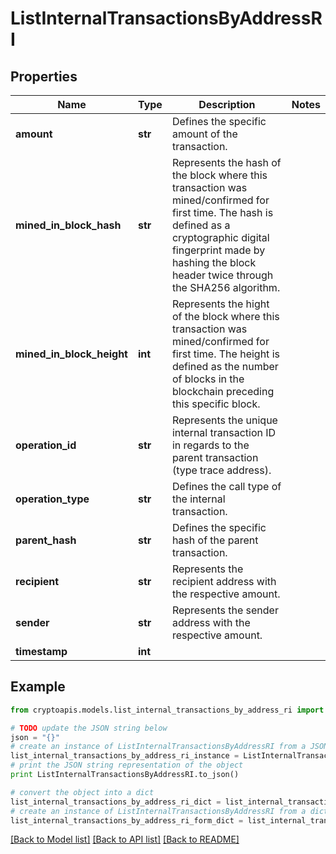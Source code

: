# ListInternalTransactionsByAddressRI


## Properties
Name | Type | Description | Notes
------------ | ------------- | ------------- | -------------
**amount** | **str** | Defines the specific amount of the transaction. | 
**mined_in_block_hash** | **str** | Represents the hash of the block where this transaction was mined/confirmed for first time. The hash is defined as a cryptographic digital fingerprint made by hashing the block header twice through the SHA256 algorithm. | 
**mined_in_block_height** | **int** | Represents the hight of the block where this transaction was mined/confirmed for first time. The height is defined as the number of blocks in the blockchain preceding this specific block. | 
**operation_id** | **str** | Represents the unique internal transaction ID in regards to the parent transaction (type trace address). | 
**operation_type** | **str** | Defines the call type of the internal transaction. | 
**parent_hash** | **str** | Defines the specific hash of the parent transaction. | 
**recipient** | **str** | Represents the recipient address with the respective amount. | 
**sender** | **str** | Represents the sender address with the respective amount. | 
**timestamp** | **int** |  | 

## Example

```python
from cryptoapis.models.list_internal_transactions_by_address_ri import ListInternalTransactionsByAddressRI

# TODO update the JSON string below
json = "{}"
# create an instance of ListInternalTransactionsByAddressRI from a JSON string
list_internal_transactions_by_address_ri_instance = ListInternalTransactionsByAddressRI.from_json(json)
# print the JSON string representation of the object
print ListInternalTransactionsByAddressRI.to_json()

# convert the object into a dict
list_internal_transactions_by_address_ri_dict = list_internal_transactions_by_address_ri_instance.to_dict()
# create an instance of ListInternalTransactionsByAddressRI from a dict
list_internal_transactions_by_address_ri_form_dict = list_internal_transactions_by_address_ri.from_dict(list_internal_transactions_by_address_ri_dict)
```
[[Back to Model list]](../README.md#documentation-for-models) [[Back to API list]](../README.md#documentation-for-api-endpoints) [[Back to README]](../README.md)



